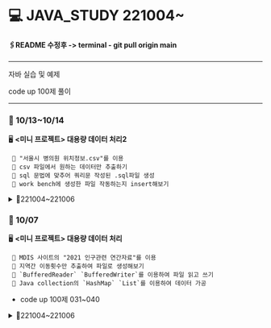 # 💻 JAVA_STUDY 221004~
#### 🖇README 수정후 -> terminal - git pull origin main 

---
자바 실습 및 예제

code up 100제 풀이 

---
### 📌 10/13~10/14
🖥  __<미니 프로젝트> 대용량 데이터 처리2__

     🔹 "서울시 병의원 위치정보.csv"를 이용
     🔹 csv 파일에서 원하는 데이터만 추출하기 
     🔹 sql 문법에 맞추어 쿼리문 작성된 .sql파일 생성 
     🔹 work bench에 생성한 파일 작동하는지 insert해보기 

<details>
<summary>📆221004~221006</summary>

### 📌 10/12
- `MaxAndMin` 최대최소찾는 알고리즘+oop적용해보기 
     - design patterts중 template 패턴 적용
     - call back 함수 구현
- code up 100제 051~060

### 📌 10/11
- programmers 숫자의 각 자릿수의 합구하기
     - 형변환을 이용하는 코드는 비효율적이다
     - %연산자를 이용하여 풀이해보기
- code up 1278, 1620
- code up 100제 041~050
</details>

### 📌 10/07
🖥  __<미니 프로젝트> 대용량 데이터 처리__


     🔹 MDIS 사이트의 "2021 인구관련 연간자료"를 이용
     🔹 지역간 이동횟수만 추출하여 파일로 생성해보기
     🔹 `BufferedReader` `BufferedWriter`를 이용하여 파일 읽고 쓰기
     🔹 Java collection의 `HashMap` `List`를 이용하여 데이터 가공 
- code up 100제 031~040
<details>
<summary>📆221004~221006</summary>

### 📌 10/06
- collection/list 복습 
- collection/map,set 실습
- file 입/출력 실습 (FileReader, BufferedReader)
- code up 100제 021~030

### 📌 10/05
- calculator(random/bypass)
- list -> 내일 이어서
- code up 100제 012~020

### 📌 10/04

- first commit
- 화폐 계산 알고리즘
- 홀수/짝수 계산 알고리즘
- code up 100제 001~011
</details>






